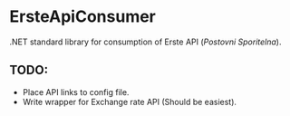 # ErsteApiConsumer
.NET standard library for consumption of Erste API (*Postovni Sporitelna*).

## TODO:
- Place API links to config file.
- Write wrapper for Exchange rate API (Should be easiest).

